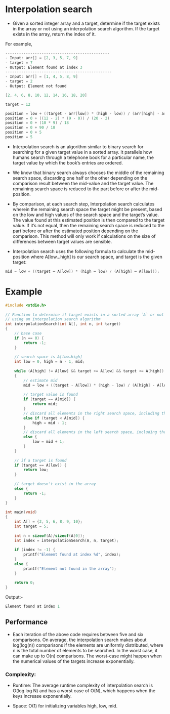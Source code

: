 # Interpolation search
- Given a sorted integer array and a target, determine if the target exists in the array or not using an interpolation search algorithm. If the target exists in the array, return the index of it.

For example,
```c
----------------------------------------------
- Input: arr[] = [2, 3, 5, 7, 9]
- target = 7 
- Output: Element found at index 3
-----------------------------------------------
- Input: arr[] = [1, 4, 5, 8, 9]
- target = 2
- Output: Element not found

```

```c
[2, 4, 6, 8, 10, 12, 14, 16, 18, 20]

target = 12

position = low + ((target - arr[low]) * (high - low)) / (arr[high] - arr[low])
position = 0 + ((12 - 2) * (9 - 0)) / (20 - 2)
position = 0 + (10 * 9) / 18
position = 0 + 90 / 18
position = 0 + 5
position = 5
```

- Interpolation search is an algorithm similar to binary search for searching for a given target value in a sorted array. It parallels how humans search through a telephone book for a particular name, the target value by which the book’s entries are ordered.

- We know that binary search always chooses the middle of the remaining search space, discarding one half or the other depending on the comparison result between the mid-value and the target value. The remaining search space is reduced to the part before or after the mid-position.

- By comparison, at each search step, Interpolation search calculates wherein the remaining search space the target might be present, based on the low and high values of the search space and the target’s value. The value found at this estimated position is then compared to the target value. If it’s not equal, then the remaining search space is reduced to the part before or after the estimated position depending on the comparison. This method will only work if calculations on the size of differences between target values are sensible.

- Interpolation search uses the following formula to calculate the mid-position where A[low…high] is our search space, and target is the given target:
```c
mid = low + ((target – A[low]) * (high – low) / (A[high] – A[low]));
```

# Example
```c
#include <stdio.h>
 
// Function to determine if target exists in a sorted array `A` or not
// using an interpolation search algorithm
int interpolationSearch(int A[], int n, int target)
{
    // base case
    if (n == 0) {
        return -1;
    }
 
    // search space is A[low…high]
    int low = 0, high = n - 1, mid;
 
    while (A[high] != A[low] && target >= A[low] && target <= A[high])
    {
        // estimate mid
        mid = low + ((target - A[low]) * (high - low) / (A[high] - A[low]));
 
        // target value is found
        if (target == A[mid]) {
            return mid;
        }
        // discard all elements in the right search space, including the middle element
        else if (target < A[mid]) {
            high = mid - 1;
        }
        // discard all elements in the left search space, including the middle element
        else {
            low = mid + 1;
        }
    }
 
    // if a target is found
    if (target == A[low]) {
        return low;
    }
 
    // target doesn't exist in the array
    else {
        return -1;
    }
}
 
int main(void)
{
    int A[] = {2, 5, 6, 8, 9, 10};
    int target = 5;
 
    int n = sizeof(A)/sizeof(A[0]);
    int index = interpolationSearch(A, n, target);
 
    if (index != -1) {
        printf("Element found at index %d", index);
    }
    else {
        printf("Element not found in the array");
    }
 
    return 0;
}

```
Output:-
```c
Element found at index 1


```

## Performance
- Each iteration of the above code requires between five and six comparisons. On average, the interpolation search makes about log(log(n)) comparisons if the elements are uniformly distributed, where n is the 
 total number of elements to be searched. In the worst case, it can make up to O(n) comparisons. The worst-case might happen when the numerical values of the targets increase exponentially.

### Complexity:
- Runtime: The average runtime complexity of interpolation search is O(log log N) and has a worst case of O(N), which happens when the keys increase exponentially.

- Space: O(1) for initializing variables high, low, mid.
